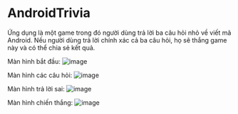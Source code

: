 AndroidTrivia
===================================

 Ứng dụng là một game trong đó người dùng trả lời ba câu hỏi nhỏ về viết mã Android. Nếu người dùng trả lời chính xác cả ba câu hỏi, họ sẽ thắng game này và có thể chia sẻ kết quả.

Màn hình bắt đầu:
![image](https://user-images.githubusercontent.com/44778421/115783033-9276d900-a3e6-11eb-804b-520fa16061ed.png)

Màn hình các câu hỏi:
![image](https://user-images.githubusercontent.com/44778421/115782990-8428bd00-a3e6-11eb-9924-167dfa2f08b1.png)

Màn hình trả lời sai:
![image](https://user-images.githubusercontent.com/44778421/115783182-bcc89680-a3e6-11eb-9cf6-47c8d727c34f.png)

Màn hình chiến thắng:
![image](https://user-images.githubusercontent.com/44778421/115783278-dcf85580-a3e6-11eb-9429-35806aae2fc8.png)
